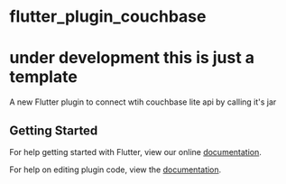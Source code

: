 # flutter_plugin_couchbase
 # under development this is just a template

A new Flutter plugin to connect wtih couchbase lite api by calling it's jar

## Getting Started

For help getting started with Flutter, view our online
[documentation](https://flutter.io/).

For help on editing plugin code, view the [documentation](https://flutter.io/platform-plugins/#edit-code).
